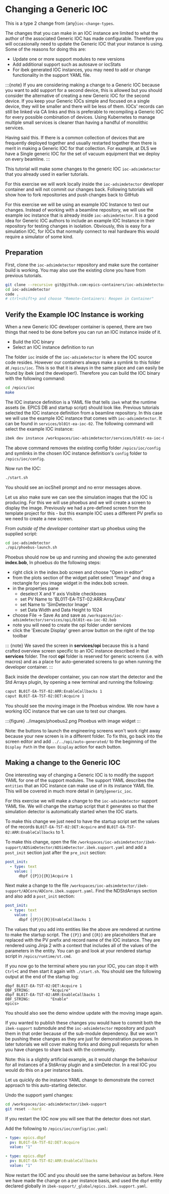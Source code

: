 # Changing a Generic IOC

This is a type 2 change from {any}`ioc-change-types`.

The changes that you can make in an IOC instance are limited to what
the author of the associated Generic IOC has made configurable.
Therefore you will
occasionally need to update the Generic IOC that your instance is using.
Some of the reasons for doing this are:

- Update one or more support modules to new versions
- Add additional support such as autosave or iocStats
- For ibek generated IOC instances, you may need to add or change functionality
  in the support YAML file.

:::{note}
If you are considering making a change to a Generic IOC because you want to add support for a second device, this is allowed but you should consider the alternative of creating a new Generic IOC for the second device. If you keep your Generic IOCs simple and focused on a single device, they will be smaller and there will be less of them. IOCs' records can still be linked via CA links and this is preferable to recompiling a Generic IOC for every possible combination of devices. Using Kubernetes to manage multiple small services is cleaner than having a handful of monolithic services.

Having said this. If there is a common collection of devices that are frequently deployed together and usually restarted together then there is merit in making a Generic IOC for that collection. For example, at DLS we have a Single generic IOC for the set of vacuum equipment that we deploy on every beamline.
:::

This tutorial will make some changes to the generic IOC `ioc-adsimdetector` that you already used in earlier tutorials.

For this exercise we will work locally inside the `ioc-adsimdetector` developer container and will not commit our changes back. Following tutorials will show how to fork repositories and push changes back to GitHub

For this exercise we will be using an example IOC Instance to test our changes. Instead of working with a beamline repository, we will use the example ioc instance that is already inside `ioc-adsimdetector`. It is a good idea for Generic IOC authors to include an example IOC Instance in their repository for testing changes in isolation. Obviously, this is easy for a simulation IOC, for IOCs that normally connect to real hardware this would require a simulator of some kind.

## Preparation

First, clone the `ioc-adsimdetector` repository and make sure the container build is working. You may also use the existing clone you have from previous tutorials.

```bash
git clone --recursive git@github.com:epics-containers/ioc-adsimdetector.git
cd ioc-adsimdetector
code .
# ctrl+shift+p and choose "Remote-Containers: Reopen in Container"
```

## Verify the Example IOC Instance is working

When a new Generic IOC developer container is opened, there are two things that need to be done before you can run an IOC instance inside of it.

- Build the IOC binary
- Select an IOC instance definition to run

The folder `ioc` inside of the `ioc-adsimdetector` is where the IOC source code resides. However our containers always make a symlink to this folder at `/epics/ioc`. This is so that it is always in the same place and can easily be found by ibek (and the developer!). Therefore you can build the IOC binary with the following command:

```bash
cd /epics/ioc
make
```

The IOC instance definition is a YAML file that tells `ibek` what the runtime assets (ie. EPICS DB and startup script) should look like. Previous tutorials selected the IOC instance definition from a beamline repository. In this case we will use the example IOC instance that comes with `ioc-adsimdetector`. It can be found in `services/bl01t-ea-ioc-02`. The following command will select the example IOC instance:

```bash
ibek dev instance /workspaces/ioc-adsimdetector/services/bl01t-ea-ioc-02
```

The above command removes the existing config folder `/epics/ioc/config` and symlinks in the chosen IOC instance definition's `config` folder to  `/epics/ioc/config`.

Now run the IOC:

```bash
./start.sh
```

You should see an iocShell prompt and no error messages above.

Let us also make sure we can see the simulation images that the IOC is producing. For this we will use phoebus and we will create a screen to display the image. Previously we had a pre-defined screen from the template project for this - but this example IOC uses a different PV prefix so we need to create a new screen.

From *outside of the developer container* start up phoebus using the supplied script:

```bash
cd ioc-adsimdetector
./opi/phoebus-launch.sh
```

Phoebus should now be up and running and showing the auto generated **index.bob**, In phoebus do the following steps:

- right click in the index.bob screen and choose "Open in editor"
- from the plots section of the widget pallet select "Image" and drag a rectangle for you image widget in the index.bob screen.
- in the properties pane
  - deselect X and Y axis Visible checkboxes
  - set PV Name to 'BL01T-EA-TST-02:ARR:ArrayData'
  - set Name to 'SimDetector Image'
  - set Data Width and Data Height to 1024
- choose File -> Save As and save as `/workspaces/ioc-adsimdetector/services/opi/bl01t-ea-ioc-02.bob`
- note you will need to create the opi folder under services
- click the 'Execute Display' green arrow button on the right of the top toolbar


::: {note}
We saved the screen in **services/opi** because this is a hand crafted overview screen specific to an IOC instance described in that **services** folder. The root **opi** folder is reserved for generic screens (i.e. with macros) and as a place for auto-generated screens to go when running the developer container.
:::

Back inside the developer container, you can now start the detector and the Std Arrays plugin, by opening a new terminal and running the following:

```bash
caput BL01T-EA-TST-02:ARR:EnableCallbacks 1
caput BL01T-EA-TST-02:DET:Acquire 1
```

You should see the moving image in the Phoebus window. We now have a working
IOC instance that we can use to test our changes.


:::{figure} ../images/phoebus2.png
Phoebus with image widget
:::

Note: the buttons to launch the engineering screens won't work right away because your new screen is in a different folder. To fix this, go back into the screen editor and add `../../opi/auto-generated/` to the beginning of the `Display Path` in the `Open Display` action for each button.

## Making a change to the Generic IOC

One interesting way of changing a Generic IOC is to modify the support YAML
for one of the support modules. The support YAML describes the `entities` that
an IOC instance can make use of in its instance YAML file. This will be
covered in much more detail in {any}`generic_ioc`.

For this exercise we will make a change to the `ioc-adsimdetector` support
YAML file. We will change the startup script that it generates so that the
simulation detector is automatically started when the IOC starts.

To make this change we just need to have the startup script set the values
of the records `BL01T-EA-TST-02:DET:Acquire` and
`BL01T-EA-TST-02:ARR:EnableCallbacks` to 1.

To make this change, open the file
`/workspaces/ioc-adsimdetector/ibek-support/ADSimDetector/ADSimDetector.ibek.support.yaml`
and add a `post_init` section just after the `pre_init` section:

```yaml
post_init:
  - type: text
    value: |
      dbpf {{P}}{{R}}Acquire 1
```

Next make a change to the file `/workspaces/ioc-adsimdetector/ibek-support/ADCore/ADCore.ibek.support.yaml`.
Find the NDStdArrays section and also add a `post_init` section:

```yaml
post_init:
  - type: text
    value: |
      dbpf {{P}}{{R}}EnableCallbacks 1
```

The values that you add into entities like the above are rendered at runtime to make the startup script. The `{{P}}` and `{{R}}` are placeholders that are replaced with the PV prefix and record name of the IOC instance. They are rendered using Jinja 2 with a context that includes all of the values of the parameters in the entity. You can go and look at your rendered startup script in `/epics/runtime/st.cmd`.

If you now go to the terminal where you ran your IOC, you can stop it with
`Ctrl+C` and then start it again with `./start.sh`. You should see the
following output at the end of the startup log:

```console
dbpf BL01T-EA-TST-02:DET:Acquire 1
DBF_STRING:         "Acquire"
dbpf BL01T-EA-TST-02:ARR:EnableCallbacks 1
DBF_STRING:         "Enable"
epics>
```

You should also see the demo window update with the moving image again.

If you wanted to publish these changes you would have to commit both the
`ibek-support` submodule and the `ioc-adsimdetector` repository and push
them in that order because of the sub-module dependency. But we won't be
pushing these changes as they are just for demonstration purposes. In later
tutorials we will cover making forks and doing pull requests for when you have
changes to share back with the community.

Note: this is a slightly artificial example, as it would change the behaviour
for all instances of a StdArray plugin and a simDetector. In a real IOC you would
do this on a per instance basis.

Let us quickly do the instance YAML change to demonstrate the correct approach
to this auto-starting detector.

Undo the support yaml changes:

```bash
cd /workspaces/ioc-adsimdetector/ibek-support
git reset --hard
```

If you restart the IOC now you will see that the detector does not start.

Add the following to
`/epics/ioc/config/ioc.yaml`:

```yaml
- type: epics.dbpf
  pv: BL01T-EA-TST-02:DET:Acquire
  value: "1"

- type: epics.dbpf
  pv: BL01T-EA-TST-02:ARR:EnableCallbacks
  value: "1"
```

Now restart the IOC and you should see the same behaviour as before. Here
we have made the change on a per instance basis, and used the `dbpf` entity
declared globally in `ibek-support/_global/epics.ibek.support.yaml`.
